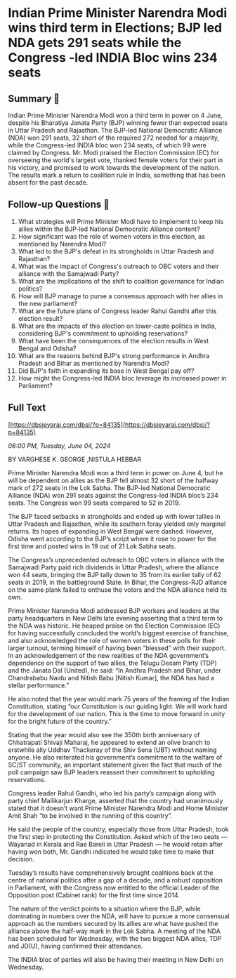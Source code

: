 # Indian Prime Minister Narendra Modi wins third term in Elections; BJP led NDA gets 291 seats while the Congress -led INDIA Bloc wins 234 seats

## Summary 🤖

Indian Prime Minister Narendra Modi won a third term in power on 4 June, despite his Bharatiya Janata Party (BJP) winning fewer than expected seats in Uttar Pradesh and Rajasthan. The BJP-led National Democratic Alliance (NDA) won 291 seats, 32 short of the required 272 needed for a majority, while the Congress-led INDIA bloc won 234 seats, of which 99 were claimed by Congress. Mr. Modi praised the Election Commission (EC) for overseeing the world's largest vote, thanked female voters for their part in his victory, and promised to work towards the development of the nation. The results mark a return to coalition rule in India, something that has been absent for the past decade.


## Follow-up Questions 🤖

1. What strategies will Prime Minister Modi have to implement to keep his allies within the BJP-led National Democratic Alliance content?
2. How significant was the role of women voters in this election, as mentioned by Narendra Modi?
3. What led to the BJP's defeat in its strongholds in Uttar Pradesh and Rajasthan?
4. What was the impact of Congress's outreach to OBC voters and their alliance with the Samajwadi Party?
5. What are the implications of the shift to coalition governance for Indian politics?
6. How will BJP manage to purse a consensus approach with her allies in the new parliament?
7. What are the future plans of Congress leader Rahul Gandhi after this election result?
8. What are the impacts of this election on lower-caste politics in India, considering BJP's commitment to upholding reservations?
9. What have been the consequences of the election results in West Bengal and Odisha?
10. What are the reasons behind BJP's strong performance in Andhra Pradesh and Bihar as mentioned by Narendra Modi?
11. Did BJP's faith in expanding its base in West Bengal pay off?
12. How might the Congress-led INDIA bloc leverage its increased power in Parliament?

## Full Text

[https://dbsjeyaraj.com/dbsj/?p=84135](https://dbsjeyaraj.com/dbsj/?p=84135)

*06:00 PM, Tuesday, June 04, 2024*

BY  VARGHESE K. GEORGE ,NISTULA HEBBAR

Prime Minister Narendra Modi won a third term in power on June 4, but he will be dependent on allies as the BJP fell almost 32 short of the halfway mark of 272 seats in the Lok Sabha. The BJP-led National Democratic Alliance (NDA) won 291 seats against the Congress-led INDIA bloc’s 234 seats. The Congress won 99 seats compared to 52 in 2019.

The BJP faced setbacks in strongholds and ended up with lower tallies in Uttar Pradesh and Rajasthan, while its southern foray yielded only marginal returns. Its hopes of expanding in West Bengal were dashed. However, Odisha went according to the BJP’s script where it rose to power for the first time and posted wins in 19 out of 21 Lok Sabha seats.

The Congress’s unprecedented outreach to OBC voters in alliance with the Samajwadi Party paid rich dividends in Uttar Pradesh, where the alliance won 44 seats, bringing the BJP tally down to 35 from its earlier tally of 62 seats in 2019, in the battleground State. In Bihar, the Congress-RJD alliance on the same plank failed to enthuse the voters and the NDA alliance held its own.

Prime Minister Narendra Modi addressed BJP workers and leaders at the party headquarters in New Delhi late evening asserting that a third term to the NDA was historic. He heaped praise on the Election Commission (EC) for having successfully concluded the world’s biggest exercise of franchise, and also acknowledged the role of women voters in these polls for their larger turnout, terming himself of having been “blessed” with their support. In an acknowledgement of the new realities of the NDA government’s dependence on the support of two allies, the Telugu Desam Party (TDP) and the Janata Dal (United), he said: “In Andhra Pradesh and Bihar, under Chandrababu Naidu and Nitish Babu [Nitish Kumar], the NDA has had a stellar performance.”

He also noted that the year would mark 75 years of the framing of the Indian Constitution, stating “our Constitution is our guiding light. We will work hard for the development of our nation. This is the time to move forward in unity for the bright future of the country.”

Stating that the year would also see the 350th birth anniversary of Chhatrapati Shivaji Maharaj, he appeared to extend an olive branch to erstwhile ally Uddhav Thackeray of the Shiv Sena (UBT) without naming anyone. He also reiterated his government’s commitment to the welfare of SC/ST community, an important statement given the fact that much of the poll campaign saw BJP leaders reassert their commitment to upholding reservations.

Congress leader Rahul Gandhi, who led his party’s campaign along with party chief Mallikarjun Kharge, asserted that the country had unanimously stated that it doesn’t want Prime Minister Narendra Modi and Home Minister Amit Shah “to be involved in the running of this country”.

He said the people of the country, especially those from Uttar Pradesh, took the first step in protecting the Constitution. Asked which of the two seats — Wayanad in Kerala and Rae Bareli in Uttar Pradesh — he would retain after having won both, Mr. Gandhi indicated he would take time to make that decision.

Tuesday’s results have comprehensively brought coalitions back at the centre of national politics after a gap of a decade, and a robust opposition in Parliament, with the Congress now entitled to the official Leader of the Opposition post (Cabinet rank) for the first time since 2014.

The nature of the verdict points to a situation where the BJP, while dominating in numbers over the NDA, will have to pursue a more consensual approach as the numbers secured by its allies are what have pushed the alliance above the half-way mark in the Lok Sabha. A meeting of the NDA has been scheduled for Wednesday, with the two biggest NDA allies, TDP and JD(U), having confirmed their attendance.

The INDIA bloc of parties will also be having their meeting in New Delhi on Wednesday.

